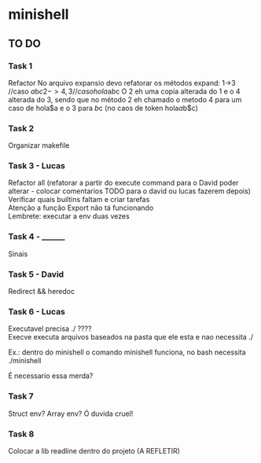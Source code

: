 # minishell

## TO DO

### Task 1

Refactor
No arquivo expansio devo refatorar os métodos expand:
1->3 //caso $a$b$c
2->4,3 //caso hola$a$b$c
O 2 eh uma copia alterada do 1 e o 4 alterada do 3, sendo que no método 2 eh chamado o metodo 4 para um caso de hola$a e o 3 para $b$c (no caos de token hola$a$b$c)

### Task 2

Organizar makefile  

### Task 3 - Lucas

Refactor all (refatorar a partir do execute command para o David poder alterar - colocar comentarios TODO para o david ou lucas fazerem depois)  
Verificar quais builtins faltam e criar tarefas  
Atenção a função Export não tá funcionando  
Lembrete: executar a env duas vezes  

### Task 4 - ______

Sinais

### Task 5 - David

Redirect && heredoc 

### Task 6 - Lucas

Executavel precisa ./ ????  
Execve executa arquivos baseados na pasta que ele esta e nao necessita ./  

Ex.: dentro do minishell o comando minishell funciona, no bash necessita ./minishell  

É necessario essa merda?  

### Task 7

Struct env? Array env? Ó duvida cruel!  

### Task 8

Colocar a lib readline dentro do projeto (A REFLETIR)


